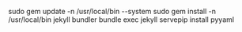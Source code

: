 sudo gem update -n /usr/local/bin --system
sudo gem install -n /usr/local/bin jekyll bundler
bundle exec jekyll servepip install pyyaml